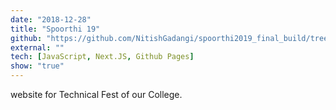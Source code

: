 ```yaml
---
date: "2018-12-28"
title: "Spoorthi 19"
github: "https://github.com/NitishGadangi/spoorthi2019_final_build/tree/master/spoorthi2019"
external: ""
tech: [JavaScript, Next.JS, Github Pages]
show: "true"
---
```


website for Technical Fest of our College.

